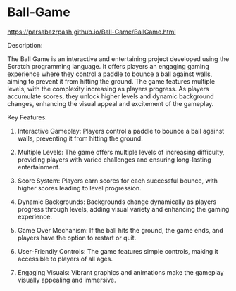 # Ball-Game
https://parsabazrpash.github.io/Ball-Game/BallGame.html


Description:

The Ball Game is an interactive and entertaining project developed using the Scratch programming language. It offers players an engaging gaming experience where they control a paddle to bounce a ball against walls, aiming to prevent it from hitting the ground. The game features multiple levels, with the complexity increasing as players progress. As players accumulate scores, they unlock higher levels and dynamic background changes, enhancing the visual appeal and excitement of the gameplay.


Key Features:

1) Interactive Gameplay: Players control a paddle to bounce a ball against walls, preventing it from hitting the ground.

2) Multiple Levels: The game offers multiple levels of increasing difficulty, providing players with varied challenges and ensuring long-lasting entertainment.

3) Score System: Players earn scores for each successful bounce, with higher scores leading to level progression.

4) Dynamic Backgrounds: Backgrounds change dynamically as players progress through levels, adding visual variety and enhancing the gaming experience.

5) Game Over Mechanism: If the ball hits the ground, the game ends, and players have the option to restart or quit.

6) User-Friendly Controls: The game features simple controls, making it accessible to players of all ages.

7) Engaging Visuals: Vibrant graphics and animations make the gameplay visually appealing and immersive.

